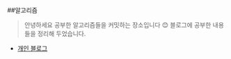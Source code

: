 ##알고리즘
>안녕하세요 공부한 알고리즘들을 커밋하는 장소입니다 😊
>블로그에 공부한 내용들을 정리해 두었습니다.

- [개인 블로그](https://staticclass.tistory.com/category/Algorithm)
